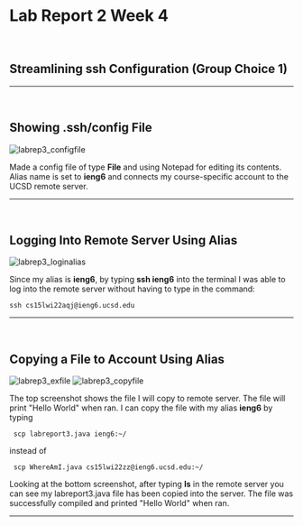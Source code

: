 # Lab Report 2 Week 4

<br>

## Streamlining ssh Configuration (Group Choice 1)
---

<br>

## Showing .ssh/config File
![labrep3_configfile](https://user-images.githubusercontent.com/97699019/153559635-1912ee2e-3bfd-4401-b3d5-5a14b35c1e1b.png)

Made a config file of type **File** and using Notepad for editing its contents. Alias name is set to **ieng6** and connects my course-specific account to the UCSD remote server.

---
<br>

## Logging Into Remote Server Using Alias
![labrep3_loginalias](https://user-images.githubusercontent.com/97699019/153559659-26f6aa03-2b4b-4352-a7bf-a3c9c4bfbec1.png)

Since my alias is **ieng6**, by typing **ssh ieng6** into the terminal I was able to log into the remote server without having to type in the command:
```
ssh cs15lwi22aqj@ieng6.ucsd.edu
```
---
<br>

## Copying a File to Account Using Alias

![labrep3_exfile](https://user-images.githubusercontent.com/97699019/153559652-3d427794-a043-4ae1-9b42-cc5a0c762dbe.png)
![labrep3_copyfile](https://user-images.githubusercontent.com/97699019/153559640-48ad6445-d9f6-4f70-b607-0c82cf1fc87e.png)

The top screenshot shows the file I will copy to remote server. The file will print "Hello World" when ran. I can copy the file with my alias **ieng6** by typing
```
 scp labreport3.java ieng6:~/
 ```
instead of

```
 scp WhereAmI.java cs15lwi22zz@ieng6.ucsd.edu:~/
 ```
 Looking at the bottom screenshot,  after typing **ls** in the remote server you can see my labreport3.java file has been copied into the server. The file was successfully compiled and printed "Hello World" when ran.
 
 ---



